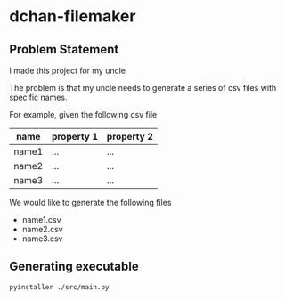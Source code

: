 # dchan-filemaker
## Problem Statement
I made this project for my uncle

The problem is that my uncle needs to generate a series of csv files with specific names.

For example, given the following csv file

| name    | property 1 | property 2 |
|---------|------------|------------|
| name1   | ...        | ...        |
| name2   | ...        | ...        |
| name3   | ...        | ...        |

We would like to generate the following files
* name1.csv
* name2.csv
* name3.csv

## Generating executable
`pyinstaller ./src/main.py`